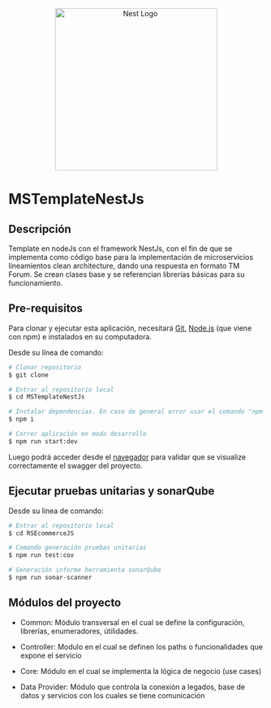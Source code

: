 <p align="center">
  <a href="http://nestjs.com/" target="blank"><img src="https://nestjs.com/img/logo_text.svg" width="320" alt="Nest Logo" /></a>
</p>

# **MSTemplateNestJs**

## **Descripción**
Template en nodeJs con el framework NestJs, con el fin de que se implementa como código base para la implementación de microservicios lineamientos clean architecture, dando una respuesta en formato TM Forum. Se crean clases base y se referencian librerías básicas para su funcionamiento.

## **Pre-requisitos**
Para clonar y ejecutar esta aplicación, necesitará [Git](https://git-scm.com), [Node.js](https://nodejs.org/en/download/) (que viene con npm) e instalados en su computadora. 


Desde su línea de comando:

```bash
# Clonar repositorio
$ git clone 

# Entrar al repositorio local
$ cd MSTemplateNestJs

# Instalar dependencias. En caso de general error usar el comando "npm i --force" o "npm i --legacy-peer-deps"
$ npm i
```

```bash
# Correr aplicación en modo desarrollo
$ npm run start:dev
```

Luego podrá acceder desde el [navegador](http://localhost:8080) para validar que se visualize correctamente el swagger del proyecto.

## **Ejecutar pruebas unitarias y sonarQube**

Desde su línea de comando:

```bash
# Entrar al repositorio local
$ cd RSEcommerceJS

# Comando generación pruebas unitarias
$ npm run test:cov 

# Generación informe herramienta sonarQube
$ npm run sonar-scanner
```


## **Módulos del proyecto**

- Common:
  Módulo transversal en el cual se define la configuración, librerías, enumeradores, útilidades.

- Controller:
  Modulo en el cual se definen los paths o funcionalidades que expone el servicio

- Core:
  Módulo en el cual se implementa la lógica de negocio (use cases)

- Data Provider:
  Módulo que controla la conexión a legados, base de datos y servicios con los cuales se tiene comunicación


